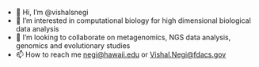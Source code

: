 - 👋 Hi, I’m @vishalsnegi
- 👀 I’m interested in computational biology for high dimensional biological data analysis
- 💞️ I’m looking to collaborate on metagenomics, NGS data analysis, genomics and evolutionary studies 
- 📫 How to reach me negi@hawaii.edu or Vishal.Negi@fdacs.gov

<!---
vishalsnegi/vishalsnegi is a ✨ special ✨ repository because its `README.md` (this file) appears on your GitHub profile.
You can click the Preview link to take a look at your changes.
--->
